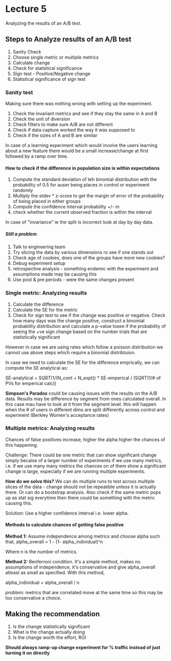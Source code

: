 # Lecture 5

Analyzing the results of an A/B test.

## Steps to Analyze results of an A/B test

1. Sanity Check
2. Choose single metric or multiple metrics
3. Calculate change
4. Check for statistical significance
5. Sign test - Positive/Negative change
6. Statistical significance of sign test

### Sanity test

Making sure there was nothing wrong with setting up the experiment.

1. Check the invariant metrics and see if they stay the same in A and B
2. Check the unit of diversion
3. Check filters to make sure A/B are not different
4. Check if data capture worked the way it was supposed to
5. Check if the sizes of A and B are similar

In case of a learning experiment which would involve the users learning about a new feature there would be a small increase/change at first followed by a ramp over time.

#### How to check if the difference in population size is within expectations

1. Compute the standard deviation of teh binomial distribution with the probability of 0.5 for auser being places in control or experiment randomly
2. Multiply the stdev * z-score to get the margin of error of the probability of being placed in either groups
3. Compute the confidence interval probability +/- m
4. check whether the current observed fraction is within the interval

In case of "invariance" ie the split is incorrect look at day by day data.

##### Still a problem

1. Talk to engineering team
2. Try slicing the data by various dimensions ro see if one stands out
3. Check age of cookies, does one of the groups have more new cookies?
4. Debug experiment setup
5. retrospective analysis - something endemic with the experiment and assumptions made may be causing this
6. Use post & pre periods - were the same changes present

### Single metric: Analyzing results

1. Calculate the difference
2. Calculate the SE for the metric
3. Check for sign test to see if the change was positive or negative. Check how many days was the change positive, construct a binomial probability distribution and calculate a p-value tosee if the probability of seeing the +ve sign change based on the number trials that are statistically significant

However in case we are using rates which follow a poisson distribution we cannot use above steps which require a binomial distribtuion.

In case we need to calculate the SE for the difference emprically, we can compute the SE analytical as:

SE-analytical = SQRT(1/(N_cont + N_expt)) * SE-emperical / (SQRT(1/# of PVs for emperical calc))

**Simpson's Paradox** could be causing issues with the results on the A/B data. Results may be difference by segment from ones calculated overall. In this case mau have to look at it from the segment level. this will happen when the # of users in different dims are split differently across control and experiment (Berkley Women's acceptance rates)

### Multiple metrics: Analyzing results

Chances of false positives increase, higher the alpha higher the chances of this happening.

Challenge: There could be one metric that can show significant change simply becaise of a larger number of experiments if we use many metrics, i.e. if we use many many metrics the chances on of them show a significant change is large, especially if we are running multiple experiments.

**How do we solve this?** We can do multiple runs to test across multiple slices of the data - change should not be repeatible unless it is actually there. Or can do a bootstrap analysis. Also check if the same metric pops up as stat sig everytime then there could be something with the metric causing this.

Solution: Use a higher confidence interval i.e. lower alpha.

#### Methods to calculate chances of getting false positive

**Method 1:** Assume independence among metrics and choose alpha such that,
alpha_overall = 1 - (1- alpha_individual)^n

Where n is the number of metrics.

**Method 2:** Benferroni condition. It's a simple method, makes no assumptions of independence, it's conservative and give alpha_overall atleast as small as specified. With this method,

alpha_individual = alpha_overall / n

*problem:* metrics that are correlated move at the same time so this may be too conservative a choice.

## Making the recommendation

1. Is the change statistically significant
2. What is the change actually doing
3. Is the change worth the effort, ROI

**Should always ramp-up change experiment for % traffic instead of just turning it on directly**
